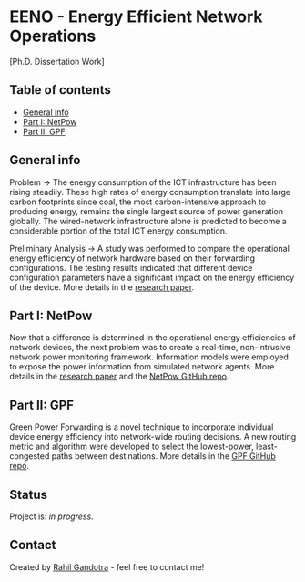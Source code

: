 # EENO - Energy Efficient Network Operations
[Ph.D. Dissertation Work]

## Table of contents
* [General info](#general-info)
* [Part I: NetPow](#part-i-netpow)
* [Part II: GPF](#part-ii-gpf)

## General info
Problem -> The energy consumption of the ICT infrastructure has been rising steadily. These high rates of energy consumption translate into large carbon footprints since coal, the most carbon-intensive approach to producing energy, remains the single largest source of power generation globally. The wired-network infrastructure alone is predicted to become a considerable portion of the total ICT energy consumption.

Preliminary Analysis -> A study was performed to compare the operational energy efficiency of network hardware based on their forwarding configurations. The testing results indicated that different device configuration parameters have a significant impact on the energy efficiency of the device.
More details in the [research paper](https://ieeexplore.ieee.org/abstract/document/9209678).

## Part I: NetPow
Now that a difference is determined in the operational energy efficiencies of network devices, the next problem was to create a real-time, non-intrusive network power monitoring framework. Information models were employed to expose the power information from simulated network agents. More details in the [research paper](https://www.scirp.org/journal/paperinformation.aspx?paperid=100508) and the [NetPow GitHub repo](https://github.com/rahil-g/netpow).

## Part II: GPF
Green Power Forwarding is a novel technique to incorporate individual device energy efficiency into network-wide routing decisions. A new routing metric and algorithm were developed to select the lowest-power, least-congested paths between destinations. More details in the [GPF GitHub repo](https://github.com/rahil-g/gpf).

## Status
Project is: _in progress_.

## Contact
Created by [Rahil Gandotra](mailto:rahil.gandotra@colorado.edu) - feel free to contact me!

